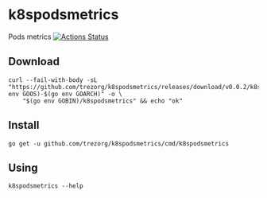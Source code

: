 k8spodsmetrics
====================================

Pods metrics
[![Actions Status]( https://github.com/trezorg/k8spodsmetrics/actions/workflows/go.yml/badge.svg)](https://github.com/trezorg/k8spodsmetrics/actions)

Download
------------------------------------

    curl --fail-with-body -sL "https://github.com/trezorg/k8spodsmetrics/releases/download/v0.0.2/k8spodsmetrics-$(go env GOOS)-$(go env GOARCH)" -o \
        "$(go env GOBIN)/k8spodsmetrics" && echo "ok"

Install
------------------------------------

    go get -u github.com/trezorg/k8spodsmetrics/cmd/k8spodsmetrics

Using
------------------------------------

    k8spodsmetrics --help
